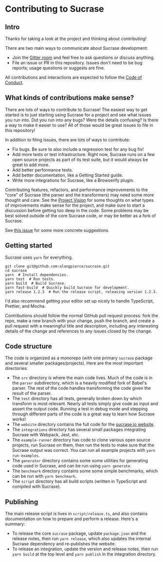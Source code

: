 # Contributing to Sucrase

## Intro

Thanks for taking a look at the project and thinking about contributing!

There are two main ways to communicate about Sucrase development:
* Join the [Gitter room](https://gitter.im/sucrasejs/Lobby) and feel free to ask
  questions or discuss anything.
* File an issue or PR in this repository. Issues don't need to be bug reports;
  usage questions or suggests are fine.

All contributions and interactions are expected to follow the
[Code of Conduct](./CODE_OF_CONDUCT.md).

## What kinds of contributions make sense?

There are lots of ways to contribute to Sucrase! The easiest way to get started
is to just starting using Sucrase for a project and see what issues you run
into. Did you run into any bugs? Were the details confusing? Is there a way to
make it easier to use? All of those would be great issues to file in this
repository!

In addition to filing issues, there are lots of ways to contribute:

* Fix bugs. Be sure to also include a regression test for any bug fix!
* Add more tests or test infrastructure. Right now, Sucrase runs on a few open
  source projects as part of its test suite, but it would always be great to add
  more.
* Add better performance tests.
* Add better documentation, like a Getting Started guide.
* Write more integrations for Sucrase, like a Browserify plugin.

Contributing features, refactors, and performance improvements to the "core" of
Sucrase (the parser and the transformers) may need some more thought and care.
See the [Project Vision](./docs/PROJECT_VISION.md) for some thoughts on what
types of improvements make sense for the project, and make sure to start a
discussion before getting too deep in the code. Some problems may be best solved
outside of the core Sucrase code, or may be better as a fork of Sucrase.

See [this issue](https://github.com/alangpierce/sucrase/issues/161) for some
more concrete suggestions.

## Getting started

Sucrase uses `yarn` for everything.

```
git clone git@github.com:alangpierce/sucrase.git
cd sucrase
yarn  # Install dependencies.
yarn test  # Run tests.
yarn build  # Build Sucrase.
yarn fast-build  # Quickly build Sucrase for development.
yarn release 1.2.3  # Run the release script, releasing version 1.2.3.
```

I'd also recommend getting your editor set up nicely to handle TypeScript,
Prettier, and Mocha.

Contributions should follow the normal GitHub pull request process: fork the
repo, make a new branch with your change, push the branch, and create a pull
request with a meaningful title and description, including any interesting
details of the change and references to any issues closed by the change.

## Code structure

The code is organized as a monorepo (with one primary `sucrase` package and
several smaller packages/projects). Here are the most important directories:
* The `src` directory is where the main code lives. Much of the code is in the
  `parser` subdirectory, which is a heavily modified fork of Babel's parser. The
  rest of the code handles transforming the code given the result of the parser.
* The `test` directory has all tests, generally broken down by which transform
  is most relevant. Nearly all tests simply give code as input and assert the
  output code. Running a test in debug mode and stepping through different parts
  of the code is a great way to learn how Sucrase works!
* The `website` directory contains the full code for the
  [sucrase.io website](https://sucrase.io).
* The `integrations` directory has several small packages integrating Sucrase
  with Webpack, Jest, etc.
* The `example-runner` directory has code to clone various open source projects,
  run Sucrase on them, then run the tests to make sure that the Sucrase output
  was correct. You can run all example projects with `yarn run-examples`.
* The `generator` directory contains some some utilities for generating code
  used in Sucrase, and can be run using `yarn generate`.
* The `benchmark` directory contains some some simple benchmarks, which can be
  run with `yarn benchmark`.
* The `script` directory has all build scripts (written in TypeScript and
  compiled with Sucrase).

## Publishing

The main release script is lives in `script/release.ts`, and also contains
documentation on how to prepare and perform a release. Here's a summary:
* To release the core `sucrase` package, update `package.json` and the
  release notes, then run `yarn release`, which also updates the internal
  Sucrase dependency and re-publishes the website.
* To release an integration, update the version and release notes, then run
  `yarn build` at the top level and `yarn publish` in the integration directory.

